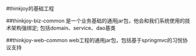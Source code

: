 #thinkjoy的基础工程

##thinkjoy-biz-common
是一个业务基础的通用jar包，他会和我们系统使用的技术架构强绑定;
包括domain、service、dao基类


##thinkjoy-web-common
web工程的通用jar包，包括基于springmvc的习悦协议支持
